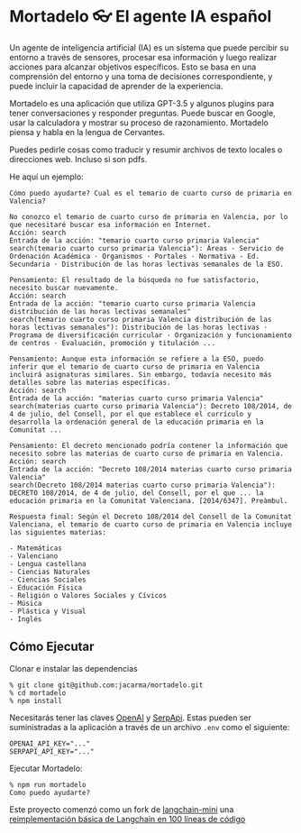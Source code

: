 # Mortadelo 👓 El agente IA español

Un agente de inteligencia artificial (IA) es un sistema que puede percibir su entorno a través de sensores, procesar esa información y luego realizar acciones para alcanzar objetivos específicos.
Esto se basa en una comprensión del entorno y una toma de decisiones correspondiente, y puede incluir la capacidad de aprender de la experiencia.

Mortadelo es una aplicación que utiliza GPT-3.5 y algunos plugins para tener conversaciones y responder preguntas. Puede buscar en Google, usar la calculadora y mostrar su proceso de razonamiento.
Mortadelo piensa y habla en la lengua de Cervantes.

Puedes pedirle cosas como traducir y resumir archivos de texto locales o direcciones web. Incluso si son pdfs.

He aquí un ejemplo:

```
Cómo puedo ayudarte? Cual es el temario de cuarto curso de primaria en Valencia?

No conozco el temario de cuarto curso de primaria en Valencia, por lo que necesitaré buscar esa información en Internet.
Acción: search
Entrada de la acción: "temario cuarto curso primaria Valencia"
search(temario cuarto curso primaria Valencia"): Áreas · Servicio de Ordenación Académica · Organismos · Portales · Normativa - Ed. Secundaria · Distribución de las horas lectivas semanales de la ESO.

Pensamiento: El resultado de la búsqueda no fue satisfactorio, necesito buscar nuevamente.
Acción: search
Entrada de la acción: "temario cuarto curso primaria Valencia distribución de las horas lectivas semanales"
search(temario cuarto curso primaria Valencia distribución de las horas lectivas semanales"): Distribución de las horas lectivas · Programa de diversificación curricular · Organización y funcionamiento de centros · Evaluación, promoción y titulación ...

Pensamiento: Aunque esta información se refiere a la ESO, puedo inferir que el temario de cuarto curso de primaria en Valencia incluirá asignaturas similares. Sin embargo, todavía necesito más detalles sobre las materias específicas.
Acción: search
Entrada de la acción: "materias cuarto curso primaria Valencia"
search(materias cuarto curso primaria Valencia"): Decreto 108/2014, de 4 de julio, del Consell, por el que establece el currículo y desarrolla la ordenación general de la educación primaria en la Comunitat ...

Pensamiento: El decreto mencionado podría contener la información que necesito sobre las materias de cuarto curso de primaria en Valencia.
Acción: search
Entrada de la acción: "Decreto 108/2014 materias cuarto curso primaria Valencia"
search(Decreto 108/2014 materias cuarto curso primaria Valencia"): DECRETO 108/2014, de 4 de julio, del Consell, por el que ... la educación primaria en la Comunitat Valenciana. [2014/6347]. Preàmbul.

Respuesta final: Según el Decreto 108/2014 del Consell de la Comunitat Valenciana, el temario de cuarto curso de primaria en Valencia incluye las siguientes materias:

- Matemáticas
- Valenciano
- Lengua castellana
- Ciencias Naturales
- Ciencias Sociales
- Educación Física
- Religión o Valores Sociales y Cívicos
- Música
- Plástica y Visual
- Inglés
```

## Cómo Ejecutar

Clonar e instalar las dependencias

```
% git clone git@github.com:jacarma/mortadelo.git
% cd mortadelo
% npm install
```

Necesitarás tener las claves [OpenAI](https://openai.com/blog/openai-api) y [SerpApi](https://serpapi.com/). Estas pueden ser suministradas a la aplicación a través de un archivo `.env` como el siguiente:

```
OPENAI_API_KEY="..."
SERPAPI_API_KEY="..."
```

Ejecutar Mortadelo:

```
% npm run mortadelo
Como puedo ayudarte?
```

Este proyecto comenzó como un fork de [langchain-mini](https://github.com/ColinEberhardt/langchain-mini) una [reimplementación básica de Langchain en 100 líneas de código](https://blog.scottlogic.com/2023/05/04/langchain-mini.html)
